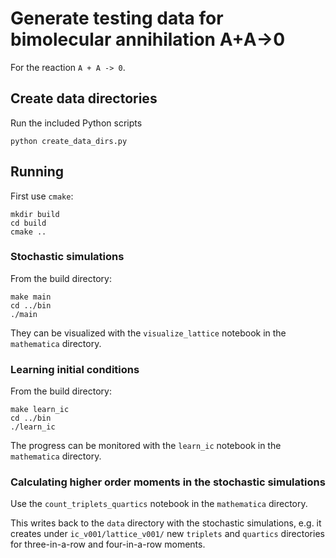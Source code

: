 # Generate testing data for bimolecular annihilation A+A->0

For the reaction `A + A -> 0`.

## Create data directories

Run the included Python scripts
```
python create_data_dirs.py
```

## Running

First use `cmake`:
```
mkdir build
cd build
cmake ..
```

### Stochastic simulations

From the build directory:
```
make main
cd ../bin
./main
```

They can be visualized with the `visualize_lattice` notebook in the `mathematica` directory.

### Learning initial conditions

From the build directory:
```
make learn_ic
cd ../bin
./learn_ic
```

The progress can be monitored with the `learn_ic` notebook in the `mathematica` directory.

### Calculating higher order moments in the stochastic simulations

Use the `count_triplets_quartics` notebook in the `mathematica` directory.

This writes back to the `data` directory with the stochastic simulations, e.g. it creates under `ic_v001/lattice_v001/` new `triplets` and `quartics` directories for three-in-a-row and four-in-a-row moments.